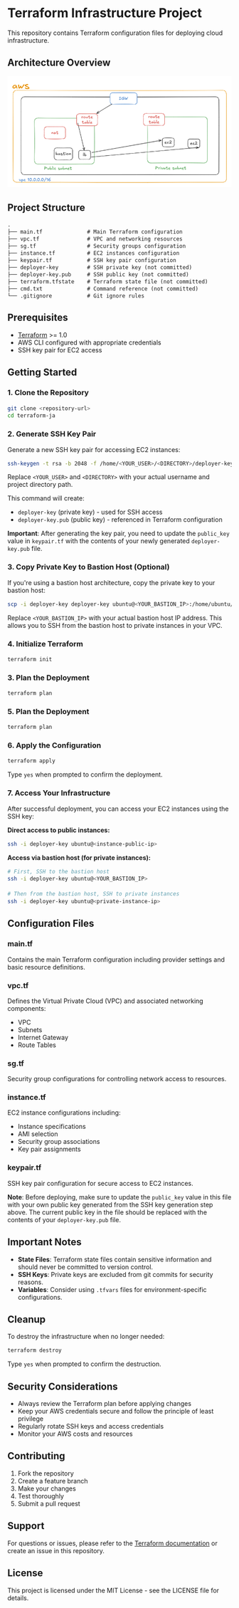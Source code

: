 # Terraform Infrastructure Project

This repository contains Terraform configuration files for deploying cloud infrastructure.

## Architecture Overview

![Architecture Diagram](tf-knowledge-sharing.png)

## Project Structure

```
.
├── main.tf              # Main Terraform configuration
├── vpc.tf               # VPC and networking resources
├── sg.tf                # Security groups configuration
├── instance.tf          # EC2 instances configuration
├── keypair.tf           # SSH key pair configuration
├── deployer-key         # SSH private key (not committed)
├── deployer-key.pub     # SSH public key (not committed)
├── terraform.tfstate    # Terraform state file (not committed)
├── cmd.txt              # Command reference (not committed)
└── .gitignore           # Git ignore rules
```

## Prerequisites

- [Terraform](https://www.terraform.io/downloads.html) >= 1.0
- AWS CLI configured with appropriate credentials
- SSH key pair for EC2 access

## Getting Started

### 1. Clone the Repository

```bash
git clone <repository-url>
cd terraform-ja
```

### 2. Generate SSH Key Pair

Generate a new SSH key pair for accessing EC2 instances:

```bash
ssh-keygen -t rsa -b 2048 -f /home/<YOUR_USER>/<DIRECTORY>/deployer-key
```

Replace `<YOUR_USER>` and `<DIRECTORY>` with your actual username and project directory path.

This command will create:
- `deployer-key` (private key) - used for SSH access
- `deployer-key.pub` (public key) - referenced in Terraform configuration

**Important**: After generating the key pair, you need to update the `public_key` value in `keypair.tf` with the contents of your newly generated `deployer-key.pub` file.

### 3. Copy Private Key to Bastion Host (Optional)

If you're using a bastion host architecture, copy the private key to your bastion host:

```bash
scp -i deployer-key deployer-key ubuntu@<YOUR_BASTION_IP>:/home/ubuntu/
```

Replace `<YOUR_BASTION_IP>` with your actual bastion host IP address. This allows you to SSH from the bastion host to private instances in your VPC.

### 4. Initialize Terraform

```bash
terraform init
```

### 3. Plan the Deployment

```bash
terraform plan
```

### 5. Plan the Deployment

```bash
terraform plan
```

### 6. Apply the Configuration

```bash
terraform apply
```

Type `yes` when prompted to confirm the deployment.

### 7. Access Your Infrastructure

After successful deployment, you can access your EC2 instances using the SSH key:

**Direct access to public instances:**
```bash
ssh -i deployer-key ubuntu@<instance-public-ip>
```

**Access via bastion host (for private instances):**
```bash
# First, SSH to the bastion host
ssh -i deployer-key ubuntu@<YOUR_BASTION_IP>

# Then from the bastion host, SSH to private instances
ssh -i deployer-key ubuntu@<private-instance-ip>
```

## Configuration Files

### main.tf
Contains the main Terraform configuration including provider settings and basic resource definitions.

### vpc.tf
Defines the Virtual Private Cloud (VPC) and associated networking components:
- VPC
- Subnets
- Internet Gateway
- Route Tables

### sg.tf
Security group configurations for controlling network access to resources.

### instance.tf
EC2 instance configurations including:
- Instance specifications
- AMI selection
- Security group associations
- Key pair assignments

### keypair.tf
SSH key pair configuration for secure access to EC2 instances.

**Note**: Before deploying, make sure to update the `public_key` value in this file with your own public key generated from the SSH key generation step above. The current public key in the file should be replaced with the contents of your `deployer-key.pub` file.

## Important Notes

- **State Files**: Terraform state files contain sensitive information and should never be committed to version control.
- **SSH Keys**: Private keys are excluded from git commits for security reasons.
- **Variables**: Consider using `.tfvars` files for environment-specific configurations.

## Cleanup

To destroy the infrastructure when no longer needed:

```bash
terraform destroy
```

Type `yes` when prompted to confirm the destruction.

## Security Considerations

- Always review the Terraform plan before applying changes
- Keep your AWS credentials secure and follow the principle of least privilege
- Regularly rotate SSH keys and access credentials
- Monitor your AWS costs and resources

## Contributing

1. Fork the repository
2. Create a feature branch
3. Make your changes
4. Test thoroughly
5. Submit a pull request

## Support

For questions or issues, please refer to the [Terraform documentation](https://www.terraform.io/docs/) or create an issue in this repository.

## License

This project is licensed under the MIT License - see the LICENSE file for details.